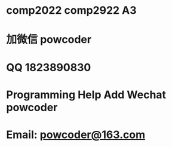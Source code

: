 # comp2022 comp2922 A3
# 加微信 powcoder

# QQ 1823890830

# Programming Help Add Wechat powcoder

# Email: powcoder@163.com

